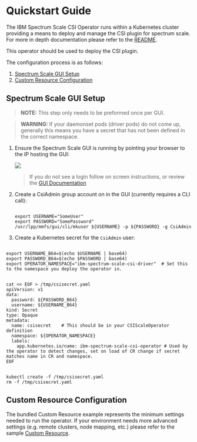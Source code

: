 Quickstart Guide
================

The IBM Spectrum Scale CSI Operator runs within a Kubernetes cluster providing a means to 
deploy and manage the CSI plugin for spectrum scale. For more in depth documentation please refer
to the [README](https://github.com/IBM/ibm-spectrum-scale-csi-operator/blob/1.0.0/README.md).

This operator should be used to deploy the CSI plugin.

The configuration process is as follows:

1. [Spectrum Scale GUI Setup](#spectrum-scale-gui-setup)
2. [Custom Resource Configuration](#custom-resource-configuration)

Spectrum Scale GUI Setup 
------------------------
> **NOTE:** This step only needs to be preformed once per GUI.

> **WARNING:** If your daemonset pods (driver pods) do not come up, generally this means you have a  secret that  has not been defined in the correct namespace.

1. Ensure the Spectrum Scale GUI is running by pointing your browser to the IP hosting the GUI:

    ![](https://user-images.githubusercontent.com/1195452/67230992-6d2d9700-f40c-11e9-96d5-3f0e5bcb2d9a.png)

    > If you do not see a login follow on screen instructions, or review the [GUI Documentation](https://www.ibm.com/support/knowledgecenter/en/STXKQY_5.0.3/com.ibm.spectrum.scale.v5r03.doc/bl1ins_quickrefforgui.htm)


2. Create a CsiAdmin group account on in the GUI (currently requires a CLI call):

   ```

   export USERNAME="SomeUser"
   export PASSWORD="SomePassword"
   /usr/lpp/mmfs/gui/cli/mkuser ${USERNAME} -p ${PASSWORD} -g CsiAdmin

   ```

3. Create a Kubernetes secret for the `CsiAdmin` user:

  ```

  export USERNAME_B64=$(echo $USERNAME | base64)
  export PASSWORD_B64=$(echo $PASSWORD | base64)
  export OPERATOR_NAMESPACE="ibm-spectrum-scale-csi-driver"  # Set this to the namespace you deploy the operator in.
  

  cat << EOF > /tmp/csisecret.yaml
  apiVersion: v1
  data:
    password: ${PASSWORD_B64}
    username: ${USERNAME_B64}
  kind: Secret
  type: Opaque
  metadata:
    name: csisecret    # This should be in your CSIScaleOperator definition
    namespace: ${OPERATOR_NAMESPACE} 
    labels:
      app.kubernetes.io/name: ibm-spectrum-scale-csi-operator # Used by the operator to detect changes, set on load of CR change if secret matches name in CR and namespace.
  EOF
  

  kubectl create -f /tmp/csisecret.yaml
  rm -f /tmp/csisecret.yaml
  
  ```

Custom Resource Configuration
-----------------------------

The bundled Custom Resource example represents the minimum settings needed to run the operator.
If your environment needs more advanced settings (e.g. remote clusters, node mapping, etc.) please
refer to the sample [Custom Resource](https://github.com/IBM/ibm-spectrum-scale-csi-operator/blob/1.0.0/stable/ibm-spectrum-scale-csi-operator-bundle/operators/ibm-spectrum-scale-csi-operator/deploy/crds/ibm-spectrum-scale-csi-operator-cr.yaml).



